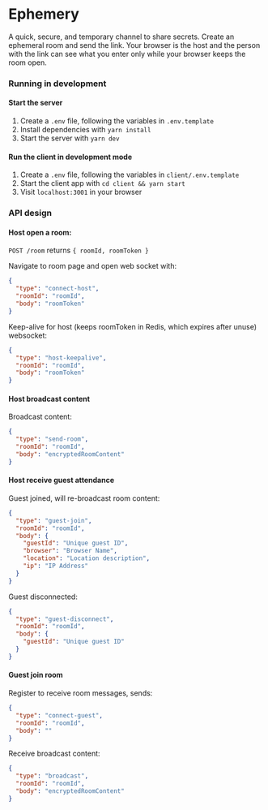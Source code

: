 # Ephemery

A quick, secure, and temporary channel to share secrets.  Create an ephemeral room and send the link.  Your browser is the host and the person with the link can see what you enter only while your browser keeps the room open.

### Running in development

#### Start the server

1. Create a `.env` file, following the variables in `.env.template`
2. Install dependencies with `yarn install`
3. Start the server with `yarn dev`

#### Run the client in development mode

1. Create a `.env` file, following the variables in `client/.env.template`
2. Start the client app with `cd client && yarn start`
3. Visit `localhost:3001` in your browser


### API design

#### Host open a room:

`POST /room` returns `{ roomId, roomToken }`

Navigate to room page and open web socket with:
```json
{
  "type": "connect-host",
  "roomId": "roomId",
  "body": "roomToken"
}
```

Keep-alive for host (keeps roomToken in Redis, which expires after unuse) websocket:
```json
{
  "type": "host-keepalive",
  "roomId": "roomId",
  "body": "roomToken"
}
```


#### Host broadcast content

Broadcast content:
```json
{
  "type": "send-room",
  "roomId": "roomId",
  "body": "encryptedRoomContent"
}
```


#### Host receive guest attendance

Guest joined, will re-broadcast room content:
```json
{
  "type": "guest-join",
  "roomId": "roomId",
  "body": {
    "guestId": "Unique guest ID",
    "browser": "Browser Name",
    "location": "Location description",
    "ip": "IP Address"
  }
}
```

Guest disconnected:
```json
{
  "type": "guest-disconnect",
  "roomId": "roomId",
  "body": {
    "guestId": "Unique guest ID"
  }
}
```


#### Guest join room

Register to receive room messages, sends:
```json
{
  "type": "connect-guest",
  "roomId": "roomId",
  "body": ""
}
```

Receive broadcast content:
```json
{
  "type": "broadcast",
  "roomId": "roomId",
  "body": "encryptedRoomContent"
}
```







